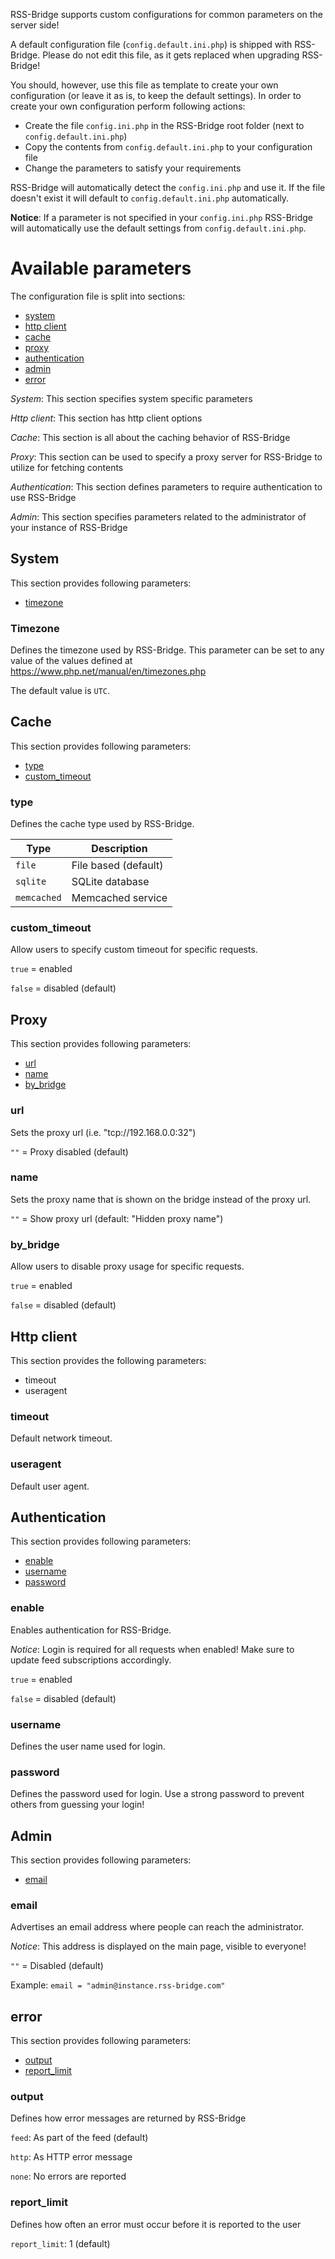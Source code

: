 RSS-Bridge supports custom configurations for common parameters on the server side!

A default configuration file (`config.default.ini.php`) is shipped with RSS-Bridge.
Please do not edit this file, as it gets replaced when upgrading RSS-Bridge!

You should, however, use this file as template to create your own configuration
(or leave it as is, to keep the default settings).
In order to create your own configuration perform following actions:

* Create the file `config.ini.php` in the RSS-Bridge root folder (next to `config.default.ini.php`)
* Copy the contents from `config.default.ini.php` to your configuration file
* Change the parameters to satisfy your requirements

RSS-Bridge will automatically detect the `config.ini.php` and use it.
If the file doesn't exist it will default to `config.default.ini.php` automatically.

__Notice__: If a parameter is not specified in your `config.ini.php` RSS-Bridge will
automatically use the default settings from `config.default.ini.php`.

# Available parameters

The configuration file is split into sections:

* [system](#system)
* [http client](#http-client)
* [cache](#cache)
* [proxy](#proxy)
* [authentication](#authentication)
* [admin](#admin)
* [error](#error)

_System_: This section specifies system specific parameters

_Http client_: This section has http client options

_Cache_: This section is all about the caching behavior of RSS-Bridge

_Proxy_: This section can be used to specify a proxy server for RSS-Bridge to utilize for fetching contents

_Authentication_: This section defines parameters to require authentication to use RSS-Bridge

_Admin_: This section specifies parameters related to the administrator of your instance of RSS-Bridge

## System

This section provides following parameters:

- [timezone](#timezone)

### Timezone

Defines the timezone used by RSS-Bridge. This parameter can be set to any value of the values defined at https://www.php.net/manual/en/timezones.php

The default value is `UTC`.

## Cache

This section provides following parameters:

- [type](#type)
- [custom_timeout](#custom_timeout)

### type

Defines the cache type used by RSS-Bridge.

| Type       | Description  
| -------    | -----------
|`file`      | File based (default)
|`sqlite`    | SQLite database
|`memcached` | Memcached service

### custom_timeout

Allow users to specify custom timeout for specific requests.

`true` = enabled

`false` = disabled (default)

## Proxy

This section provides following parameters:

- [url](#url)
- [name](#name)
- [by_bridge](#by_bridge)

### url

Sets the proxy url (i.e. "tcp://192.168.0.0:32")

`""` = Proxy disabled (default)

### name

Sets the proxy name that is shown on the bridge instead of the proxy url.

`""` = Show proxy url (default: "Hidden proxy name")

### by_bridge

Allow users to disable proxy usage for specific requests.

`true`  = enabled

`false` = disabled (default)

## Http client

This section provides the following parameters:

- timeout
- useragent

### timeout

Default network timeout.

### useragent

Default user agent.

## Authentication

This section provides following parameters:

- [enable](#enable)
- [username](#username)
- [password](#password)

### enable

Enables authentication for RSS-Bridge.

_Notice_: Login is required for all requests when enabled! Make sure to update feed subscriptions accordingly.

`true`  = enabled

`false` = disabled (default)

### username

Defines the user name used for login.

### password

Defines the password used for login. Use a strong password to prevent others from guessing your login!

## Admin

This section provides following parameters:

- [email](#email)

### email

Advertises an email address where people can reach the administrator.

*Notice*: This address is displayed on the main page, visible to everyone!

`""`    = Disabled (default)

Example: `email = "admin@instance.rss-bridge.com"`

## error

This section provides following parameters:

- [output](#output)
- [report_limit](#report_limit)

### output

Defines how error messages are returned by RSS-Bridge

`feed`: As part of the feed (default)

`http`: As HTTP error message

`none`: No errors are reported

### report_limit

Defines how often an error must occur before it is reported to the user

`report_limit`: 1 (default)
